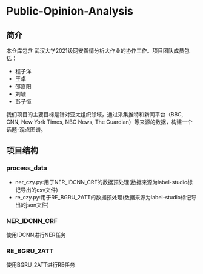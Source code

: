 # Public-Opinion-Analysis
## 简介

本仓库包含 武汉大学2021级网安舆情分析大作业的协作工作。项目团队成员包括：

- 程子洋
- 王卓
- 邵嘉阳
- 刘虓
- 彭子恒

我们项目的主要目标是针对亚太组织领域，通过采集推特和新闻平台（BBC, CNN, New York Times, NBC News, The Guardian）等来源的数据，构建一个话题-观点图谱。

## 项目结构

### process_data

- ner_czy.py:用于NER_IDCNN_CRF的数据预处理(数据来源为label-studio标记导出的csv文件)
- re_czy.py:用于RE_BGRU_2ATT的数据预处理(数据来源为label-studio标记导出的json文件)

### NER_IDCNN_CRF

使用IDCNN进行NER任务

### RE_BGRU_2ATT

使用BGRU_2ATT进行RE任务